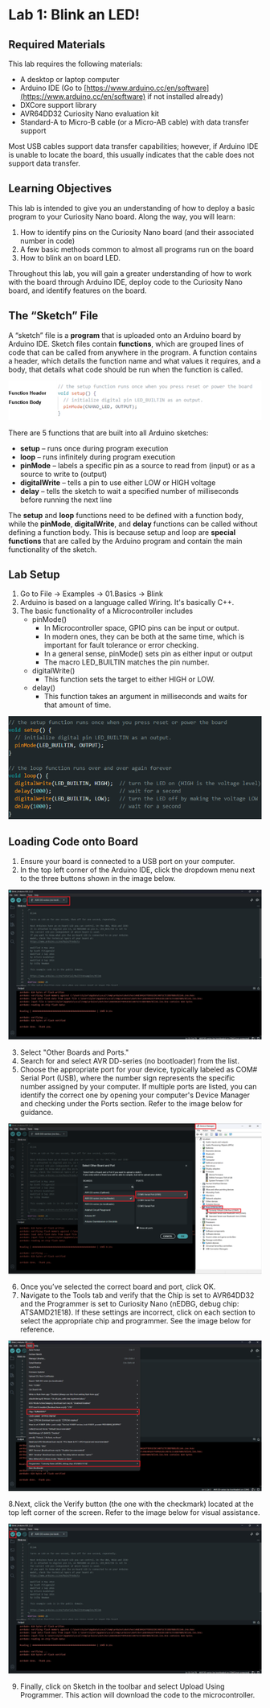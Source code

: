 # **Lab 1: Blink an LED\!**

## Required Materials

This lab requires the following materials:

* A desktop or laptop computer  
* Arduino IDE (Go to [https://www.arduino.cc/en/software](https://www.arduino.cc/en/software) if not installed already)  
* DXCore support library  
* AVR64DD32 Curiosity Nano evaluation kit  
* Standard-A to Micro-B cable (or a Micro-AB cable) with data transfer support

Most USB cables support data transfer capabilities; however, if Arduino IDE is unable to locate the board, this usually indicates that the cable does not support data transfer.

## Learning Objectives

This lab is intended to give you an understanding of how to deploy a basic program to your Curiosity Nano board. Along the way, you will learn:

1. How to identify pins on the Curiosity Nano board (and their associated number in code)   
2. A few basic methods common to almost all programs run on the board  
3. How to blink an on board LED.

Throughout this lab, you will gain a greater understanding of how to work with the board through Arduino IDE, deploy code to the Curiosity Nano board, and identify features on the board.  

## The “Sketch” File

A “sketch” file is a **program** that is uploaded onto an Arduino board by Arduino IDE. Sketch files contain **functions**, which are grouped lines of code that can be called from anywhere in the program. A function contains a header, which details the function name and what values it requires, and a body, that details what code should be run when the function is called.  

![sketch functions explanation](./images/sketch-functions-visual-explanation.png)

There are 5 functions that are built into all Arduino sketches:

* **setup** – runs once during program execution  
* **loop** – runs infinitely during program execution  
* **pinMode** – labels a specific pin as a source to read from (input) or as a source to write to (output)  
* **digitalWrite** – tells a pin to use either LOW or HIGH voltage  
* **delay** – tells the sketch to wait a specified number of milliseconds before running the next line

The **setup** and **loop** functions need to be defined with a function body, while the **pinMode**, **digitalWrite**, and **delay** functions can be called without defining a function body. This is because setup and loop are **special functions** that are called by the Arduino program and contain the main functionality of the sketch.

## Lab Setup

1. Go to File \-\> Examples \-\> 01.Basics \-\> Blink  
2. Arduino is based on a language called Wiring. It's basically C++.  
3. The basic functionality of a Microcontroller includes  
   - pinMode()  
     * In Microcontroller space, GPIO pins can be input or output.  
     * In modern ones, they can be both at the same time, which is important for fault tolerance or error checking.  
     * In a general sense, pinMode() sets pin as either input or output  
     * The macro LED\_BUILTIN matches the pin number.  
   - digitalWrite()  
     * This function sets the target to either HIGH or LOW.  
   - delay()  
     * This function takes an argument in milliseconds and waits for that amount of time.

![image info](./images/samplecode.png)

## Loading Code onto Board

1. Ensure your board is connected to a USB port on your computer.
2. In the top left corner of the Arduino IDE, click the dropdown menu next to the three buttons shown in the image below.

![where to select board](./images/deploy-code_board-config.jpg)
   
3. Select "Other Boards and Ports."
4. Search for and select AVR DD-series (no bootloader) from the list.
5. Choose the appropriate port for your device, typically labeled as COM# Serial Port (USB), where the number sign represents the specific number assigned by your computer. If multiple ports are listed, you can identify the correct one by opening your computer's Device Manager and checking under the Ports section. Refer to the image below for guidance.

![changing the port](./images/deploy-code_setup-port.png)
   
6. Once you’ve selected the correct board and port, click OK.
7. Navigate to the Tools tab and verify that the Chip is set to AVR64DD32 and the Programmer is set to Curiosity Nano (nEDBG, debug chip: ATSAMD21E18). If these settings are incorrect, click on each section to select the appropriate chip and programmer. See the image below for reference.

![configuring Arduino IDE tools](./images/deploy-code_ide-config.png)
   
8.Next, click the Verify button (the one with the checkmark) located at the top left corner of the screen. Refer to the image below for visual assistance.

![deploying sketch to board](./images/deploy-code_upload.jpg)
  
9. Finally, click on Sketch in the toolbar and select Upload Using Programmer. This action will download the code to the microcontroller.
